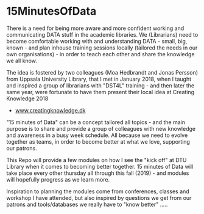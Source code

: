 # 15MinutesOfData
There is a need for being more aware and more confident working and communicating DATA stuff in the academic libraries. 
We (Librarians) need to become comfortable working with and understanding DATA - small, big, known - and plan inhouse training sessions 
locally (tailored the needs in our own organisations) - in order to teach each other and share the knowledge we all know.

The idea is fostered by two colleagues (Moa Hedbrandt and Jonas Persson) from Uppsala University Library, that I met in January 2018, when I taught and inspired a group of 
librarians with "DST4L" training - and then later the same year, were fortunate to have them present their local idea at Creating Knowledge 2018 
- www.creatingknowledge.dk 

"15 minutes of Data" can be a concept tailored all topics - and the main purpose is to share and provide a group of colleagues with new knowledge and 
awareness in a busy week schedule. All because we need to evolve together as teams, in order to become better at what we love, supporting our patrons.

This Repo will provide a few modules on how I see the "kick off" at DTU Library when it comes to becoming better together.
15 minutes of Data will take place every other thursday all through this fall (2019) - and modules will hopefully progress as we learn more.

Inspiration to planning the modules come from conferences, classes and workshop I have attended, but also inspired by questions we get 
from our patrons and tools/databases we really have to "know better" .....
